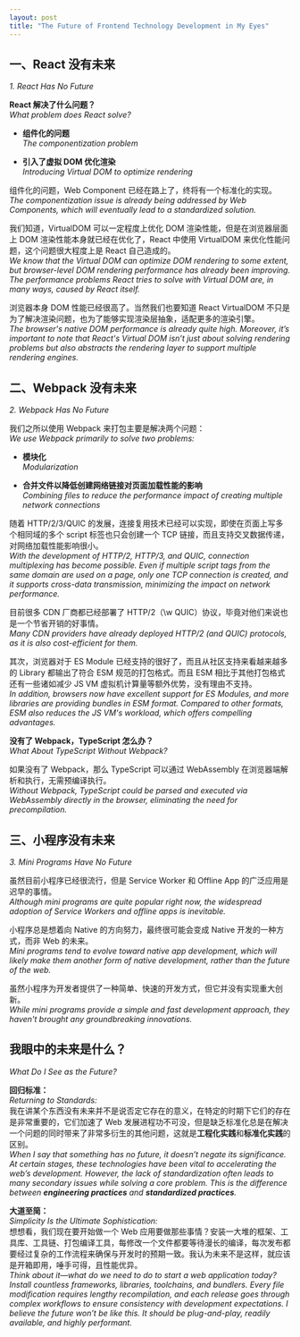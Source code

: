 ```yaml
---
layout: post
title: "The Future of Frontend Technology Development in My Eyes"
---
```


## 一、React 没有未来  
*1. React Has No Future*  

**React 解决了什么问题？**  
*What problem does React solve?*  

- **组件化的问题**  
  *The componentization problem*
  
- **引入了虚拟 DOM 优化渲染**  
  *Introducing Virtual DOM to optimize rendering*

组件化的问题，Web Component 已经在路上了，终将有一个标准化的实现。  
*The componentization issue is already being addressed by Web Components, which will eventually lead to a standardized solution.*  

我们知道，VirtualDOM 可以一定程度上优化 DOM 渲染性能，但是在浏览器层面上 DOM 渲染性能本身就已经在优化了，React 中使用 VirtualDOM 来优化性能问题，这个问题很大程度上是 React 自己造成的。  
*We know that the Virtual DOM can optimize DOM rendering to some extent, but browser-level DOM rendering performance has already been improving. The performance problems React tries to solve with Virtual DOM are, in many ways, caused by React itself.*  

浏览器本身 DOM 性能已经很高了。当然我们也要知道 React VirtualDOM 不只是为了解决渲染问题，也为了能够实现渲染层抽象，适配更多的渲染引擎。  
*The browser's native DOM performance is already quite high. Moreover, it’s important to note that React's Virtual DOM isn’t just about solving rendering problems but also abstracts the rendering layer to support multiple rendering engines.*

## 二、Webpack 没有未来  
*2. Webpack Has No Future*  

我们之所以使用 Webpack 来打包主要是解决两个问题：  
*We use Webpack primarily to solve two problems:*  

- **模块化**  
  *Modularization*  

- **合并文件以降低创建网络链接对页面加载性能的影响**  
  *Combining files to reduce the performance impact of creating multiple network connections*  

随着 HTTP/2/3/QUIC 的发展，连接复用技术已经可以实现，即使在页面上写多个相同域的多个 script 标签也只会创建一个 TCP 链接，而且支持交叉数据传递，对网络加载性能影响很小。  
*With the development of HTTP/2, HTTP/3, and QUIC, connection multiplexing has become possible. Even if multiple script tags from the same domain are used on a page, only one TCP connection is created, and it supports cross-data transmission, minimizing the impact on network performance.*  

目前很多 CDN 厂商都已经部署了 HTTP/2（\w QUIC）协议，毕竟对他们来说也是一个节省开销的好事情。  
*Many CDN providers have already deployed HTTP/2 (and QUIC) protocols, as it is also cost-efficient for them.*  

其次，浏览器对于 ES Module 已经支持的很好了，而且从社区支持来看越来越多的 Library 都输出了符合 ESM 规范的打包格式。而且 ESM 相比于其他打包格式还有一些诸如减少 JS VM 虚拟机计算量等额外优势，没有理由不支持。  
*In addition, browsers now have excellent support for ES Modules, and more libraries are providing bundles in ESM format. Compared to other formats, ESM also reduces the JS VM's workload, which offers compelling advantages.*  

**没有了 Webpack，TypeScript 怎么办？**  
*What About TypeScript Without Webpack?*  

如果没有了 Webpack，那么 TypeScript 可以通过 WebAssembly 在浏览器端解析和执行，无需预编译执行。  
*Without Webpack, TypeScript could be parsed and executed via WebAssembly directly in the browser, eliminating the need for precompilation.*

## 三、小程序没有未来  
*3. Mini Programs Have No Future*  

虽然目前小程序已经很流行，但是 Service Worker 和 Offline App 的广泛应用是迟早的事情。  
*Although mini programs are quite popular right now, the widespread adoption of Service Workers and offline apps is inevitable.*  

小程序总是想着向 Native 的方向努力，最终很可能会变成 Native 开发的一种方式，而非 Web 的未来。  
*Mini programs tend to evolve toward native app development, which will likely make them another form of native development, rather than the future of the web.*  

虽然小程序为开发者提供了一种简单、快速的开发方式，但它并没有实现重大创新。  
*While mini programs provide a simple and fast development approach, they haven't brought any groundbreaking innovations.*

## 我眼中的未来是什么？  
*What Do I See as the Future?*  

**回归标准：**  
*Returning to Standards:*  
我在讲某个东西没有未来并不是说否定它存在的意义，在特定的时期下它们的存在是非常重要的，它们加速了 Web 发展进程功不可没，但是缺乏标准化总是在解决一个问题的同时带来了非常多衍生的其他问题，这就是**工程化实践**和**标准化实践**的区别。  
*When I say that something has no future, it doesn’t negate its significance. At certain stages, these technologies have been vital to accelerating the web’s development. However, the lack of standardization often leads to many secondary issues while solving a core problem. This is the difference between **engineering practices** and **standardized practices**.*  

**大道至简：**  
*Simplicity Is the Ultimate Sophistication:*  
想想看，我们现在要开始做一个 Web 应用要做那些事情？安装一大堆的框架、工具库、工具链、打包编译工具，每修改一个文件都要等待漫长的编译，每次发布都要经过复杂的工作流程来确保与开发时的预期一致。我认为未来不是这样，就应该是开箱即用，唾手可得，且性能优异。  
*Think about it—what do we need to do to start a web application today? Install countless frameworks, libraries, toolchains, and bundlers. Every file modification requires lengthy recompilation, and each release goes through complex workflows to ensure consistency with development expectations. I believe the future won’t be like this. It should be plug-and-play, readily available, and highly performant.*  